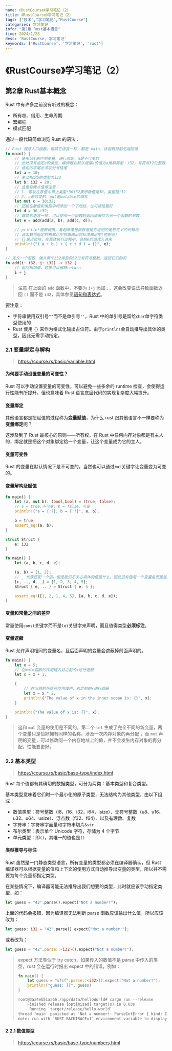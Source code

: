 ```yaml
---
name: 《RustCourse》学习笔记（2）
title: 《RustCourse》学习笔记（2）
tags: ["技术","学习笔记","RustCourse"]
categories: 学习笔记
info: "第2章 Rust基本概念"
time: 2024/1/28
desc: 'RustCourse, 学习笔记'
keywords: ['RustCourse', '学习笔记', 'rust']
---
```


# 《RustCourse》学习笔记（2）

## 第2章 Rust基本概念

Rust 中有许多之前没有听过的概念：

- 所有权、借用、生命周期
- 宏编程
- 模式匹配

通过一段代码简单浏览 Rust 的语法：

```rust
// Rust 程序入口函数，跟其它语言一样，都是 main，该函数目前无返回值
fn main() {
    // 使用let来声明变量，进行绑定，a是不可变的
    // 此处没有指定a的类型，编译器会默认根据a的值为a推断类型：i32，有符号32位整数
    // 语句的末尾必须以分号结尾
    let a = 10;
    // 主动指定b的类型为i32
    let b: i32 = 20;
    // 这里有两点值得注意：
    // 1. 可以在数值中带上类型:30i32表示数值是30，类型是i32
    // 2. c是可变的，mut是mutable的缩写
    let mut c = 30i32;
    // 还能在数值和类型中间添加一个下划线，让可读性更好
    let d = 30_i32;
    // 跟其它语言一样，可以使用一个函数的返回值来作为另一个函数的参数
    let e = add(add(a, b), add(c, d));

    // println!是宏调用，看起来像是函数但是它返回的是宏定义的代码块
    // 该函数将指定的格式化字符串输出到标准输出中(控制台)
    // {}是占位符，在具体执行过程中，会把e的值代入进来
    println!("( a + b ) + ( c + d ) = {}", e);
}

// 定义一个函数，输入两个i32类型的32位有符号整数，返回它们的和
fn add(i: i32, j: i32) -> i32 {
    // 返回相加值，这里可以省略return
    i + j
}
```

> 注意 在上面的 `add` 函数中，不要为 `i+j` 添加 `;`，这会改变语法导致函数返回 `()` 而不是 `i32`，具体参见[语句和表达式](https://course.rs/basic/base-type/statement-expression.html)。

要注意：

- 字符串使用双引号`""`而不是单引号`''`，Rust 中的单引号是留给`char`单字符类型使用的
- Rust 使用 `{}` 来作为格式化输出占位符。由于`println!`会自动推导出具体的类型，因此无需手动指定。

### 2.1 变量绑定与解构

> https://course.rs/basic/variable.html

#### 为何要手动设置变量的可变性？

Rust 可以手动设置变量的可变性，可以避免一些多余的 runtime 检查，会使得运行性能有所提升，但也意味着 Rust 语言底层代码的实现复杂度大幅提升。

#### 变量绑定

其他语言都是把赋值的过程称为**变量赋值**，为什么 rust 跟其他语言不一样要称为**变量绑定**呢？

这涉及到了 Rust 最核心的原则——所有权，在 Rust 中任何内存对象都是有主人的，绑定就是把这个对象绑定给一个变量，让这个变量成为它的主人。

#### 变量可变性

Rust 的变量在默认情况下是不可变的。当然也可以通过`mut`关键字让变量变为可变的。

#### 变量解构及赋值

```rust
fn main() {
    let (a, mut b): (bool,bool) = (true, false);
    // a = true,不可变; b = false，可变
    println!("a = {:?}, b = {:?}", a, b);

    b = true;
    assert_eq!(a, b);
}
```

```rust
struct Struct {
    e: i32
}

fn main() {
    let (a, b, c, d, e);

    (a, b) = (1, 2);
    // _ 代表匹配一个值，但是我们不关心具体的值是什么，因此没有使用一个变量名而是使用了 _
    [c, .., d, _] = [1, 2, 3, 4, 5];
    Struct { e, .. } = Struct { e: 5 };

    assert_eq!([1, 2, 1, 4, 5], [a, b, c, d, e]);
}
```

#### 变量和常量之间的差异

常量使用`const`关键字而不是`let`关键字来声明，而且值得类型**必须标注**。

#### 变量遮蔽

Rust 允许声明相同的变量名，且后面声明的变量会遮蔽掉前面声明的。

```rust
fn main() {
    let x = 5;
    // 在main函数的作用域内对之前的x进行遮蔽
    let x = x + 1;

    {
        // 在当前的花括号作用域内，对之前的x进行遮蔽
        let x = x * 2;
        println!("The value of x in the inner scope is: {}", x);
    }

    println!("The value of x is: {}", x);
}
```

> 这和 `mut` 变量的使用是不同的，第二个 `let` 生成了完全不同的新变量，两个变量只是恰好拥有同样的名称，涉及一次内存对象的再分配 ，而 `mut` 声明的变量，可以修改同一个内存地址上的值，并不会发生内存对象的再分配，性能要更好。

### 2.2 基本类型

> https://course.rs/basic/base-type/index.html

Rust 每个值都有其确切的数据类型，可分为两类：基本类型和复合类型。

基本类型意味着它们时一个最小化的原子类型，无法结构为其他类型，由以下组成：

- 数值类型：符号整数（i8，i16，i32，i64，isize）、无符号整数（u8、u16、u32、u64、usize）、浮点数（f32、f64）、以及有理数、复数
- 字符串：字符串字面量和字符串切片`&str`
- 布尔类型：表示单个 Unicode 字符，存储为 4 个字节
- 单元类型：即`()`，其唯一的值也是`()`

#### 类型推导与标注

Rust 虽然是一门静态类型语言，所有变量的类型都必须在编译器确认，但 Rust 编译器可以根据变量的值和上下文的使用方式自动推导出变量的类型，所以并不需要为每个变量都指定类型。

在某些情况下，编译器可能无法推导出我们想要的类型，此时就应该手动指定类型，如：

```rust
let guess = "42".parse().expect("Not a number!");
```

上面的代码会报错，因为编译器无法判断 parse 函数应该输出什么值，所以应该改为：

```rust
let guess: i32 = "42".parse().expect("Not a number!");
```

或者改为：

```rust
let guess = "42".parse::<i32>().expect("Not a number!");
```

> expect 方法类似于 try catch，如果传入的数值不是 parse 中传入的类型，rust 会在运行时报出 expect 中的错误，例如：
>
> ```rust
> fn main() {
>     let guess = "sfsf".parse::<i32>().expect("Not a number!");
>     println!("guess: {}", guess)
> }
> ```
>
> ```txt
> root@3aa4eb51aa66:/app/data/helloWorld# cargo run --release
>     Finished release [optimized] target(s) in 0.03s
>      Running `target/release/hello-world`
> thread 'main' panicked at 'Not a number!: ParseIntError { kind: InvalidDigit }', src/main.rs:2:39
> note: run with `RUST_BACKTRACE=1` environment variable to display a backtrace
> ```

#### 2.2.1 数值类型

> https://course.rs/basic/base-type/numbers.html



